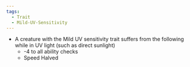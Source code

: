 ```yaml
---
tags:
  - Trait
  - Mild-UV-Sensitivity
---
```

- A creature with the Mild UV sensitivity trait suffers from the following while in UV light (such as direct sunlight)
	- -4 to all ability checks
	- Speed Halved
